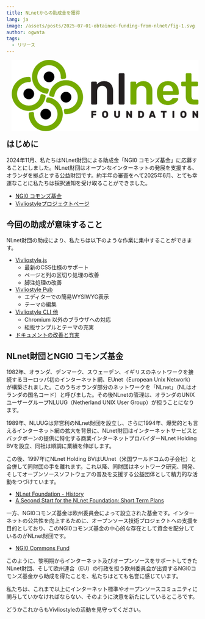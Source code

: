 ```yaml
---
title: NLnetからの助成金を獲得
lang: ja
image: /assets/posts/2025-07-01-obtained-funding-from-nlnet/fig-1.svg
author: ogwata
tags:
  - リリース
---
```


<div style="float: right; margin: 0 0 1em 1em;"><img src="/assets/posts/2025-07-01-obtained-funding-from-nlnet/fig-1.svg" alt="NLnet" style="width: 500px;" /></div>


## はじめに

2024年11月、私たちはNLnet財団による助成金「NGI0 コモンズ基金」に応募することにしました。NLnet財団はオープンなインターネットの発展を支援する、オランダを拠点とする公益財団です。約半年の審査をへて2025年6月、とても幸運なことに私たちは採択通知を受け取ることができました。

- [NGI0 コモンズ基金](https://nlnet.nl/commonsfund/)
- [Vivliostyleプロジェクトページ](https://nlnet.nl/project/Vivliostyle/)

## 今回の助成が意味すること

NLnet財団の助成により、私たちは以下のような作業に集中することができます。

- [Vivliostyle.js](https://github.com/vivliostyle/vivliostyle.js)
  - 最新のCSS仕様のサポート
  - ページと列の区切り処理の改善
  - 脚注処理の改善
- [Vivliostyle Pub](https://github.com/vivliostyle/vivliostyle-pub)
  - エディターでの簡易WYSIWYG表示
  - テーマの編集
- [Vivliostyle CLI 他](https://github.com/vivliostyle/vivliostyle-cli)
  - Chromium 以外のブラウザへの対応
  - 組版サンプルとテーマの充実
- [ドキュメントの改善と充実](https://github.com/vivliostyle/docs.vivliostyle.org)

## NLnet財団とNGI0 コモンズ基金

1982年、オランダ、デンマーク、スウェーデン、イギリスのネットワークを接続するヨーロッパ初のインターネット網、EUnet（European Unix Network）が構築されました。このうちオランダ部分のネットワークを「NLnet」（NLはオランダの国名コード）と呼びました。その後NLnetの管理は、オランダのUNIXユーザーグループNLUUG（Netherland UNIX User Group）が担うことになります。

1989年、NLUUGは非営利のNLnet財団を設立し、さらに1994年、爆発的とも言えるインターネット網の拡大を背景に、NLnet財団はインターネットサービスとバックボーンの提供に特化する商業インターネットプロバイダーNLnet Holding BVを設立、同社は順調に業績を伸ばします。

この後、1997年にNLnet Holding BVはUUnet（米国ワールドコムの子会社）と合併して同財団の手を離れます。これ以降、同財団はネットワーク研究、開発、そしてオープンソースソフトウェアの普及を支援する公益団体として精力的な活動をつづけています。

- [NLnet Foundation - History](https://nlnet.nl/foundation/history/)
- [A Second Start for the NLnet Foundation: Short Term Plans](https://nlnet.nl/foundation/history/199806-usenix.html)

一方、NGI0コモンズ基金は欧州委員会によって設立された基金です。インターネットの公共性を向上するために、オープンソース技術プロジェクトへの支援を目的としており、このNGI0コモンズ基金の中心的な存在として資金を配分しているのがNLnet財団です。

- [NGI0 Commons Fund](https://nlnet.nl/thema/NGI0CommonsFund.html)

このように、黎明期からインターネット及びオープンソースをサポートしてきたNLnet財団、そして欧州連合（EU）の行政を担う欧州委員会が出資するNGI0コモンズ基金から助成を得たことを、私たちはとても名誉に感じています。

私たちは、これまで以上にインターネット標準やオープンソースコミュニティに関与していかなければならない、そのように決意を新たにしているところです。

どうかこれからもVivliostyleの活動を見守ってください。